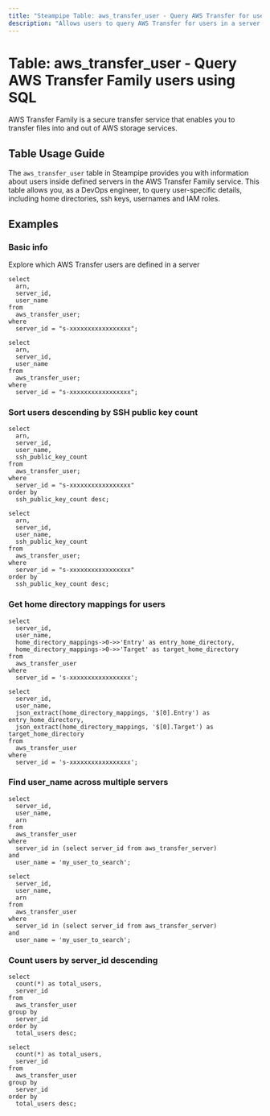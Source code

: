 ```yaml
---
title: "Steampipe Table: aws_transfer_user - Query AWS Transfer for users in a server using SQL"
description: "Allows users to query AWS Transfer for users in a server, equivalent to list/describe user functions."
---
```


# Table: aws_transfer_user - Query AWS Transfer Family users using SQL

AWS Transfer Family is a secure transfer service that enables you to transfer files into and out of AWS storage services.

## Table Usage Guide

The `aws_transfer_user` table in Steampipe provides you with information about users inside defined servers in the AWS Transfer Family service. This table allows you, as a DevOps engineer, to query user-specific details, including home directories, ssh keys, usernames and IAM roles.

## Examples

### Basic info
Explore which AWS Transfer users are defined in a server

```sql+postgres
select
  arn,
  server_id,
  user_name
from
  aws_transfer_user;
where
  server_id = "s-xxxxxxxxxxxxxxxxx";
```

```sql+sqlite
select
  arn,
  server_id,
  user_name
from
  aws_transfer_user;
where
  server_id = "s-xxxxxxxxxxxxxxxxx";
```

### Sort users descending by SSH public key count

```sql+postgres
select
  arn,
  server_id,
  user_name,
  ssh_public_key_count
from
  aws_transfer_user;
where
  server_id = "s-xxxxxxxxxxxxxxxxx"
order by
  ssh_public_key_count desc;
```

```sql+sqlite
select
  arn,
  server_id,
  user_name,
  ssh_public_key_count
from
  aws_transfer_user;
where
  server_id = "s-xxxxxxxxxxxxxxxxx"
order by
  ssh_public_key_count desc;
```

### Get home directory mappings for users

```sql+potgres
select
  server_id,
  user_name,
  home_directory_mappings->0->>'Entry' as entry_home_directory,
  home_directory_mappings->0->>'Target' as target_home_directory
from
  aws_transfer_user
where
  server_id = 's-xxxxxxxxxxxxxxxxx';
```

```sql+sqlite
select
  server_id,
  user_name,
  json_extract(home_directory_mappings, '$[0].Entry') as entry_home_directory,
  json_extract(home_directory_mappings, '$[0].Target') as target_home_directory
from
  aws_transfer_user
where
  server_id = 's-xxxxxxxxxxxxxxxxx';
```


### Find user_name across multiple servers

```sql+postgres
select
  server_id,
  user_name,
  arn
from
  aws_transfer_user
where
  server_id in (select server_id from aws_transfer_server)
and
  user_name = 'my_user_to_search';
```

```sql+sqlite
select
  server_id,
  user_name,
  arn
from
  aws_transfer_user
where
  server_id in (select server_id from aws_transfer_server)
and
  user_name = 'my_user_to_search';
```

### Count users by server_id descending

```sql+postgres
select
  count(*) as total_users,
  server_id
from
  aws_transfer_user
group by
  server_id
order by
  total_users desc;
```

```sql+sqlite
select
  count(*) as total_users,
  server_id
from
  aws_transfer_user
group by
  server_id
order by
  total_users desc;
```
